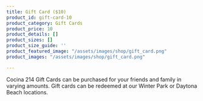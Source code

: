 ```yaml
---
title: Gift Card ($10)
product_id: gift-card-10
product_category: Gift Cards
product_price: 10
product_details: []
product_sizes: []
product_size_guide: ''
product_featured_image: "/assets/images/shop/gift_card.png"
product_images: "/assets/images/shop/gift_card.png"

---
```

Cocina 214 Gift Cards can be purchased for your friends and family in varying amounts. Gift cards can be redeemed at our Winter Park or Daytona Beach locations.
